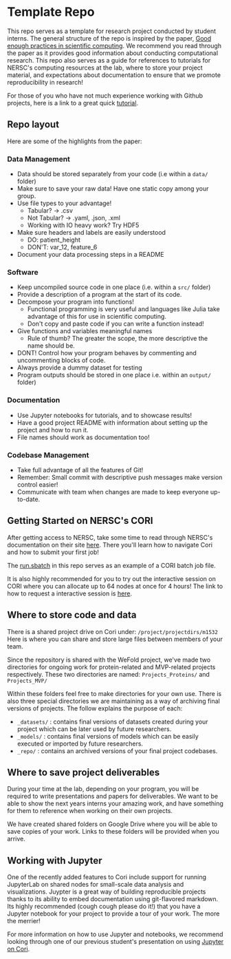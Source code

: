 # Template Repo

This repo serves as a template for research project conducted by student interns.
The general structure of the repo is inspired by the paper,
[Good enough practices in scientific computing](pcbi.1005510.pdf). We recommend
you read through the paper as it provides good information about conducting
computational research. This repo also serves as a guide for references to tutorials for NERSC's
computing resources at the lab, where to store your project material, and expectations
about documentation to ensure that we promote reproducibility in research!

For those of you who have not much experience working with Github projects,
here is a link to a great quick [tutorial](http://rogerdudler.github.io/git-guide/).

## Repo layout
Here are some of the highlights from the paper:

### Data Management
- Data should be stored separately from your code (i.e within a `data/` folder)
- Make sure to save your raw data! Have one static copy among your group.
- Use file types to your advantage!
  - Tabular? -> .csv
  - Not Tabular? -> .yaml, .json, .xml
  - Working with IO heavy work? Try HDF5
- Make sure headers and labels are easily understood
  - DO: patient_height
  - DON'T: var_12, feature_6
- Document your data processing steps in a README

### Software
- Keep uncompiled source code in one place (i.e. within a `src/` folder)
- Provide a description of a program at the start of its code.
- Decompose your program into functions!
  - Functional programming is very useful and languages like Julia take advantage of this for use in
    scientific computing.
  - Don't copy and paste code if you can write a function instead!
- Give functions and variables meaningful names
  - Rule of thumb? The greater the scope, the more descriptive the name should be.
- DONT! Control how your program behaves by commenting and uncommenting blocks of code.
- Always provide a dummy dataset for testing
- Program outputs should be stored in one place i.e. within an `output/` folder)

### Documentation
- Use Jupyter notebooks for tutorials, and to showcase results!
- Have a good project README with information about setting up the project and how to run it.
- File names should work as documentation too!

### Codebase Management
- Take full advantage of all the features of Git!
- Remember: Small commit with descriptive push messages make version control easier!
- Communicate with team when changes are made to keep everyone up-to-date.

## Getting Started on NERSC's CORI
After getting access to NERSC, take some time to read through NERSC's documentation
on their site [here](https://www.nersc.gov/users/computational-systems/cori/getting-started/).
There you'll learn how to navigate Cori and how to submit your first job!

The [run.sbatch](run.sbatch) in this repo serves as an example of a CORI batch job file.

It is also highly recommended for you to try out the interactive session on CORI
where you can allocate up to 64 nodes at once for 4 hours! The link to how to request
a interactive session is [here](https://docs.nersc.gov/jobs/interactive/).

## Where to store code and data
There is a shared project drive on Cori under: `/project/projectdirs/m1532`
Here is where you can share and store large files between members of your team.

Since the repository is shared with the WeFold project, we've made two directories
for ongoing work for protein-related and MVP-related projects respectively.
These two directories are named: `Projects_Proteins/` and `Projects_MVP/`

Within these folders feel free to make directories for your own use. There is also
three special directories we are maintaining as a way of archiving final versions
of projects. The follow explains the purpose of each:

- `_datasets/` : contains final versions of datasets created during your project
which can be later used by future researchers.
- `_models/` : contains final versions of models which can be easily executed or imported
by future researchers.
- `_repo/` :  contains an archived versions of your final project codebases.

## Where to save project deliverables
During your time at the lab, depending on your program, you will be required to
write presentations and papers for deliverables. We want to be able to show the
next years interns your amazing work, and have something for them to reference when working
on their own projects.

We have created shared folders on Google Drive where you will be able to save copies
of your work. Links to these folders will be provided when you arrive.

## Working with Jupyter
One of the recently added features to Cori include support for running JupyterLab
on shared nodes for small-scale data analysis and visualizations. Juypter is a great
way of building reproducible projects thanks to its ability to embed documentation
using git-flavored markdown. Its highly recommended (cough cough please do it!)
that you have a Jupyter notebook for your project to provide a tour of your work.
The more the merrier!

For more information on how to use Jupyter and notebooks, we recommend looking through
one of our previous student's presentation on using [Jupyter on Cori](https://github.com/shahzeb1/jupyter-talk).
